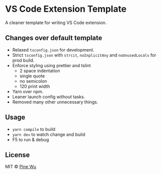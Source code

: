 # VS Code Extension Template

A cleaner template for writing VS Code extension.

## Changes over default template

- Relaxed `tsconfig.json` for development.
- Strict `tsconfig.json` with `strcit`, `noInplicitAny` and `noUnusedLocals` for prod build.
- Enforce styling using prettier and tslint
  - 2 space indentation
  - single quote
  - no semicolon
  - 120 print width
- Yarn over npm.
- Leaner launch config without tasks.
- Removed many other unnecessary things.

## Usage

- `yarn compile` to build
- `yarn dev` to watch change and build
- F5 to run & debug

## License

MIT © [Pine Wu](https://github.com/octref) 
